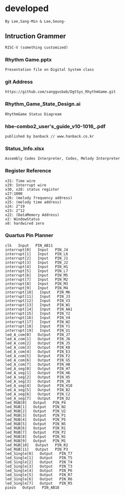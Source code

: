 # developed
    By Lee,Sang-Min & Lee,Seung-
## Intruction Grammer
    RISC-V (something customized)
### Rhythm Game.pptx
    Presentation file on Digital System class
### git Address
    https://github.com/sanggusbab/DgtSys_RhythmGame.git
### Rhythm_Game_State_Design.ai
    RhythmGame Status Diagream
### hbe-combo2_user's_guide_v10-1016_.pdf
    published by banback // www.hanback.co.kr 
### Status_Info.xlsx
    Assembly Codes Interpreter, Codes, Melody Interpreter
### Register Reference
    x31: Time wire
    x29: Interrupt wire
    x30, x28: status register
    x27:1000
    x26: (melody frequency address)
    x25: (melody time address)
    x24: 2^19
    x23: 2^12
    x22: (DataMemory Address)
    x2: WindowStatus
    x0: hardwired zero

### Quartus Pin Planner
    clk   Input   PIN_AB11
    interrupt[0]   Input   PIN_J4
    interrupt[1]   Input   PIN_L6
    interrupt[2]   Input   PIN_J1
    interrupt[3]   Input   PIN_J2
    interrupt[4]   Input   PIN_H1
    interrupt[5]   Input   PIN_L7
    interrupt[6]   Input   PIN_M5
    interrupt[7]   Input   PIN_M2
    interrupt[8]   Input   PIN_M3
    interrupt[9]   Input   PIN_M4
    interrupt[10]   Input   PIN_M6
    interrupt[11]   Input   PIN_J3
    interrupt[12]   Input   PIN_V3
    interrupt[13]   Input   PIN_W1
    interrupt[14]   Input   PIN_AA1
    interrupt[15]   Input   PIN_Y2
    interrupt[16]   Input   PIN_V4
    interrupt[17]   Input   PIN_W2
    interrupt[18]   Input   PIN_Y1
    interrupt[19]   Input   PIN_U1
    led_A_com[0]   Output   PIN_J7
    led_A_com[1]   Output   PIN_J6
    led_A_com[2]   Output   PIN_J5
    led_A_com[3]   Output   PIN_K8
    led_A_com[4]   Output   PIN_E3
    led_A_com[5]   Output   PIN_F2
    led_A_com[6]   Output   PIN_G5
    led_A_com[7]   Output   PIN_H8
    led_A_seg[0]   Output   PIN_H7
    led_A_seg[1]   Output   PIN_H6
    led_A_seg[2]   Output   PIN_H5
    led_A_seg[3]   Output   PIN_J8
    led_A_seg[4]   Output   PIN_H10
    led_A_seg[5]   Output   PIN_B2
    led_A_seg[6]   Output   PIN_C2
    led_A_seg[7]   Output   PIN_D2
    led_RGB[0]   Output   PIN_P4
    led_RGB[1]   Output   PIN_N2
    led_RGB[2]   Output   PIN_U2
    led_RGB[3]   Output   PIN_P1
    led_RGB[4]   Output   PIN_P5
    led_RGB[5]   Output   PIN_N5
    led_RGB[6]   Output   PIN_R1
    led_RGB[7]   Output   PIN_P2
    led_RGB[8]   Output   PIN_N1
    led_RGB[9]   Output   PIN_M1
    led_RGB[10]   Output   PIN_R2
    led_RGB[11]   Output   PIN_P3
    led_Single[0]   Output   PIN_T7
    led_Single[1]   Output   PIN_T5
    led_Single[2]   Output   PIN_T4
    led_Single[3]   Output   PIN_T3
    led_Single[4]   Output   PIN_P6
    led_Single[5]   Output   PIN_R7
    led_Single[6]   Output   PIN_R6
    led_Single[7]   Output   PIN_R5
    piezo   Output   PIN_AB18